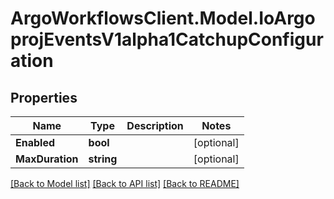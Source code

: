 # ArgoWorkflowsClient.Model.IoArgoprojEventsV1alpha1CatchupConfiguration

## Properties

Name | Type | Description | Notes
------------ | ------------- | ------------- | -------------
**Enabled** | **bool** |  | [optional] 
**MaxDuration** | **string** |  | [optional] 

[[Back to Model list]](../README.md#documentation-for-models) [[Back to API list]](../README.md#documentation-for-api-endpoints) [[Back to README]](../README.md)

